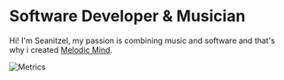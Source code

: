 # Software Developer & Musician

Hi!
I'm Seanitzel, my passion is combining music and software and that's why i created [Melodic Mind](https://melodic-mind.com).

![Metrics](https://metrics.lecoq.io/username)
